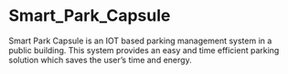 # Smart_Park_Capsule
Smart Park Capsule is an IOT based parking management system in a public building. This system provides an easy and time efficient parking solution which saves the user’s time and energy.
